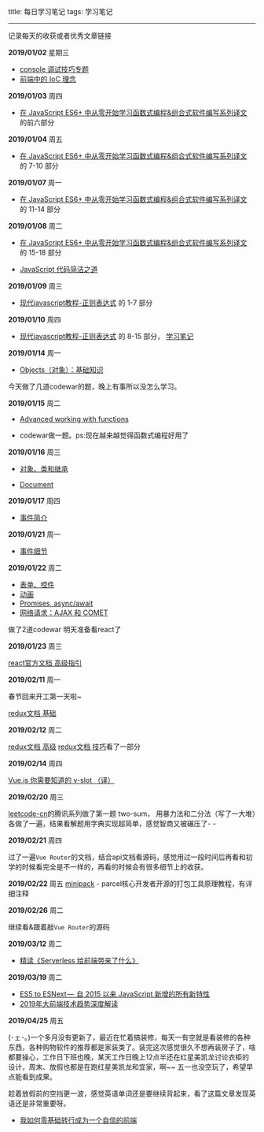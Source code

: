 title: 每日学习笔记
tags: 学习笔记

---

记录每天的收获或者优秀文章链接

<!-- more -->

**2019/01/02** 星期三

- [console 调试技巧专题](https://juejin.im/post/5c0ee12551882545e24ef291)
- [前端中的 IoC 理念](https://juejin.im/post/5c2c47dcf265da616d544a53)

**2019/01/03** 周四

- [在 JavaScript ES6+ 中从零开始学习函数式编程&组合式软件编写系列译文](https://juejin.im/post/5a0275406fb9a04506710bbc) 的前六部分

**2019/01/04** 周五

- [在 JavaScript ES6+ 中从零开始学习函数式编程&组合式软件编写系列译文](https://juejin.im/post/5a0275406fb9a04506710bbc) 的 7-10 部分

**2019/01/07** 周一

- [在 JavaScript ES6+ 中从零开始学习函数式编程&组合式软件编写系列译文](https://juejin.im/post/5a0275406fb9a04506710bbc) 的 11-14 部分

**2019/01/08** 周二

- [在 JavaScript ES6+ 中从零开始学习函数式编程&组合式软件编写系列译文](https://juejin.im/post/5a0275406fb9a04506710bbc) 的 15-18 部分

- [JavaScript 代码简洁之道](https://juejin.im/post/5c24b7a851882509a76875e8)

**2019/01/09** 周三

- [现代javascript教程-正则表达式](https://zh.javascript.info/regular-expressions) 的 1-7 部分

**2019/01/10** 周四

- [现代javascript教程-正则表达式](https://zh.javascript.info/regular-expressions) 的 8-15 部分，
  [学习笔记](https://blog.chenkeyi.com/blog/regexp-study/)

**2019/01/14** 周一

- [Objects（对象）：基础知识](https://zh.javascript.info/object-basics)

今天做了几道codewar的题，晚上有事所以没怎么学习。

**2019/01/15** 周二

- [Advanced working with functions](https://zh.javascript.info/advanced-functions)

- codewar做一题。ps:现在越来越觉得函数式编程好用了

**2019/01/16** 周三

- [对象、类和继承](https://zh.javascript.info/object-oriented-programming)

- [Document](https://zh.javascript.info/document)

**2019/01/17** 周四

- [事件简介](https://zh.javascript.info/events)

**2019/01/21** 周一

- [事件细节](https://zh.javascript.info/event-details)

**2019/01/22** 周二

- [表单、控件](https://zh.javascript.info/forms-controls)
- [动画](https://zh.javascript.info/animation)
- [Promises, async/await](https://zh.javascript.info/async)
- [网络请求：AJAX 和 COMET](https://zh.javascript.info/xmlhttprequest)

做了2道codewar 明天准备看react了

**2019/01/23** 周三

[react官方文档 高级指引](https://react.docschina.org/docs/jsx-in-depth.html)

**2019/02/11** 周一

春节回来开工第一天啦~

[redux文档 基础](https://www.redux.org.cn/docs/basics/)

**2019/02/12** 周二

[redux文档 高级](https://www.redux.org.cn/docs/advanced/)
[redux文档 技巧](https://www.redux.org.cn/docs/recipes/)看了一部分

**2019/02/14** 周四

[Vue.js 你需要知道的 v-slot （译）](https://juejin.im/post/5c64e11151882562e4726d98)

**2019/02/20** 周三

[leetcode-cn](https://leetcode-cn.com)的腾讯系列做了第一题 two-sum，
用暴力法和二分法（写了一大堆）各做了一遍，结果看解题用字典实现超简单，感觉智商又被碾压了- -

**2019/02/21** 周四

过了一遍`Vue Router`的文档，结合api文档看源码，感觉用过一段时间后再看和初学的时候看完全是不一样的，再看的时候会有很多细节上的收获。

**2019/02/22** 周五
[minipack](https://github.com/ronami/minipack/blob/master/src/minipack.js) - parcel核心开发者开源的打包工具原理教程，有详细注释

**2019/02/26** 周二

继续看&跟着敲`Vue Router`的源码

**2019/03/12** 周二

- [精读《Serverless 给前端带来了什么》](https://zhuanlan.zhihu.com/p/58877583)

**2019/03/19** 周二

- [ES5 to ESNext —  自 2015 以来 JavaScript 新增的所有新特性](https://juejin.im/post/5c907742f265da60c95b63af)
- [2019年大前端技术趋势深度解读](https://mp.weixin.qq.com/s/lf55_ujbhOx4i3PrdCwihg)

**2019/04/25** 周五

(･ェ･。)一个多月没有更新了，最近在忙着搞装修，每天一有空就是看装修的各种东西，各种购物软件的推荐都是家装类了。装完这次感觉很久不想再装房子了，啥都要操心，工作日下班也晚，某天工作日晚上12点半还在红星美凯龙讨论衣柜的设计，周末、放假也都是在跑红星美凯龙和宜家，啊~~ 五一也没空玩了，希望早点能看到成果。

趁着放假前的空挡更一波，感觉英语单词还是要继续背起来，看了这篇文章发现英语还是非常重要呀。

- [我如何零基础转行成为一个自信的前端](https://www.yuque.com/fe9/basic/mchxkr)
